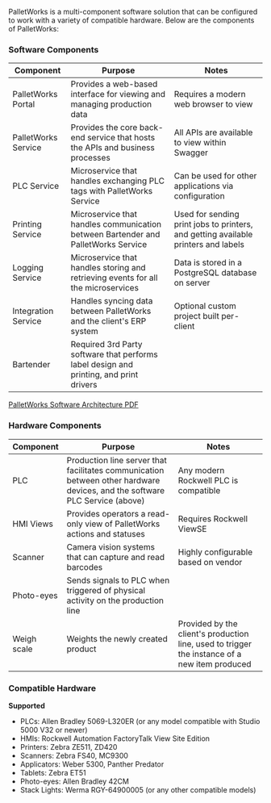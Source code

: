PalletWorks is a multi-component software solution that can be configured to work with a variety of compatible hardware. Below are the components of PalletWorks:

### Software Components

| Component | Purpose | Notes |
| ------------------ | --------------------------------------------------------|----------------------------------------------------- |
| PalletWorks Portal | Provides a web-based interface for viewing and managing production data | Requires a modern web browser to view |
| PalletWorks Service | Provides the core back-end service that hosts the APIs and business processes | All APIs are available to view within Swagger |
| PLC Service | Microservice that handles exchanging PLC tags with PalletWorks Service | Can be used for other applications via configuration |
| Printing Service | Microservice that handles communication between Bartender and PalletWorks Service | Used for sending print jobs to printers, and getting available printers and labels |
| Logging Service | Microservice that handles storing and retrieving events for all the microservices | Data is stored in a PostgreSQL database on server | 
| Integration Service | Handles syncing data between PalletWorks and the client's ERP system | Optional custom project built per-client |
| Bartender | Required 3rd Party software that performs label design and printing, and print drivers | |

[PalletWorks Software Architecture PDF](PalletWorks_Software_Architecture.pdf)

### Hardware Components

| Component | Purpose | Notes |
| ------------------ | --------------------------------------------------------|----------------------------------------------------- |
| PLC | Production line server that facilitates communication between other hardware devices, and the software PLC Service (above) | Any modern Rockwell PLC is compatible |
| HMI Views | Provides operators a read-only view of PalletWorks actions and statuses | Requires Rockwell ViewSE |
| Scanner | Camera vision systems that can capture and read barcodes | Highly configurable based on vendor |
| Photo-eyes | Sends signals to PLC when triggered of physical activity on the production line |  |
| Weigh scale | Weights the newly created product | Provided by the client's production line, used to trigger the instance of a new item produced |

### Compatible Hardware

<b>Supported</b>
<ul>
    <li>PLCs: Allen Bradley 5069-L320ER (or any model compatible with Studio 5000 V32 or newer)</li>
    <li>HMIs: Rockwell Automation FactoryTalk View Site Edition</li>
    <li>Printers: Zebra ZE511, ZD420</li>
    <li>Scanners: Zebra FS40, MC9300</li>
    <li>Applicators: Weber 5300, Panther Predator</li>
    <li>Tablets: Zebra ET51</li>
    <li>Photo-eyes: Allen Bradley 42CM</li>
    <li>Stack Lights: Werma RGY-64900005 (or any other compatible models)</a>
</ul>

